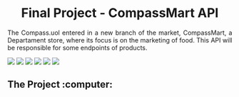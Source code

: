 <h1 align="center"> Final Project - CompassMart API </h1>
<p align="justify"> The Compass.uol entered in a new branch of the market, CompassMart, a Departament store, where its focus is on the marketing of food. This API will be responsible for some endpoints of products.<p>
<img src="https://img.shields.io/badge/Node.js-43853D?style=for-the-badge&amp;logo=node.js&amp;logoColor=white" style="max-width: 100%;"/>
<img src="https://img.shields.io/badge/Typescript-1E90FF?style=for-the-badge&amp;logo=Typescript&amp;logoColor=white" style="max-width: 100%;"/>
<img src="https://img.shields.io/badge/MongoDB-228b22?style=for-the-badge&amp;logo=mongodb&amp;logoColor=white" style="max-width: 100%;"/>
<img src="https://img.shields.io/badge/ExpressJs-778899?style=for-the-badge&amp;logo=javascript&amp;logoColor=white" style="max-width: 100%;"/>
<img src="https://img.shields.io/static/v1?label=STATUS&message=In Development&color=yellow&style=for-the-badge"/>
<img src="https://img.shields.io/static/v1?label=LICENCE&message=MIT&color=GREEN&style=for-the-badge"/>

<h2>The Project :computer:</h2>